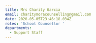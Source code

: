 ```yaml
---
title: Mrs Charity Garcia
email: charitymoracounselling@gmail.com
date: 2020-05-05T23:46:18.034Z
roles: 'School Counsellor '
departments:
  - Support Staff
---
```


